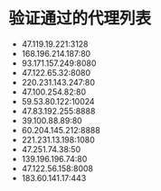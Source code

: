 # 验证通过的代理列表

 - 47.119.19.221:3128
 - 168.196.214.187:80
 - 93.171.157.249:8080
 - 47.122.65.32:8080
 - 220.231.143.247:80
 - 47.100.254.82:80
 - 59.53.80.122:10024
 - 47.83.192.255:8888
 - 39.100.88.89:80
 - 60.204.145.212:8888
 - 221.231.13.198:1080
 - 47.251.74.38:50
 - 139.196.196.74:80
 - 47.122.56.158:8008
 - 183.60.141.17:443
